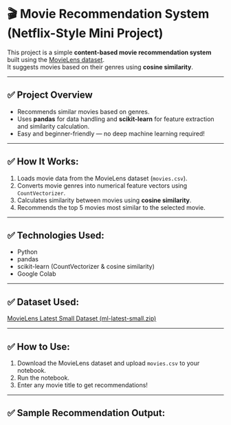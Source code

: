 # 🎬 Movie Recommendation System (Netflix-Style Mini Project)

This project is a simple **content-based movie recommendation system** built using the [MovieLens dataset](https://grouplens.org/datasets/movielens/).  
It suggests movies based on their genres using **cosine similarity**.

---

## ✅ Project Overview

- Recommends similar movies based on genres.
- Uses **pandas** for data handling and **scikit-learn** for feature extraction and similarity calculation.
- Easy and beginner-friendly — no deep machine learning required!

---

## ✅ How It Works:
1. Loads movie data from the MovieLens dataset (`movies.csv`).
2. Converts movie genres into numerical feature vectors using `CountVectorizer`.
3. Calculates similarity between movies using **cosine similarity**.
4. Recommends the top 5 movies most similar to the selected movie.

---

## ✅ Technologies Used:
- Python
- pandas
- scikit-learn (CountVectorizer & cosine similarity)
- Google Colab 

---

## ✅ Dataset Used:
[MovieLens Latest Small Dataset (ml-latest-small.zip)](https://grouplens.org/datasets/movielens/)

---

## ✅ How to Use:
1. Download the MovieLens dataset and upload `movies.csv` to your notebook.
2. Run the notebook.
3. Enter any movie title to get recommendations!

---

## ✅ Sample Recommendation Output:

